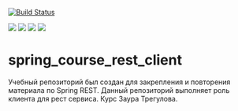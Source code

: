 [![Build Status](https://app.travis-ci.com/stanovov/spring_course_rest_client.svg?branch=master)](https://app.travis-ci.com/stanovov/spring_course_rest_client)

![](https://img.shields.io/badge/Maven-=_3-red)
![](https://img.shields.io/badge/Java-=_17-orange)
![](https://img.shields.io/badge/Spring-=_5-lightgreen)
![](https://img.shields.io/badge/Checkstyle-lightgrey)

# spring_course_rest_client

Учебный репозиторий был создан для закрепления и повторения материала по Spring REST. Данный репозиторий выполняет роль 
клиента для рест сервиса. Курс Заура Трегулова.